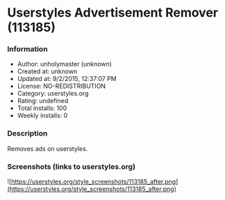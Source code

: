# Userstyles Advertisement Remover (113185)

### Information
- Author: unholymaster (unknown)
- Created at: unknown
- Updated at: 9/2/2015, 12:37:07 PM
- License: NO-REDISTRIBUTION
- Category: userstyles.org
- Rating: undefined
- Total installs: 100
- Weekly installs: 0


### Description
Removes ads on userstyles.


### Screenshots (links to userstyles.org)
![https://userstyles.org/style_screenshots/113185_after.png](https://userstyles.org/style_screenshots/113185_after.png)


